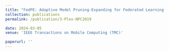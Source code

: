 ```yaml
---
title: "FedPE: Adaptive Model Pruning-Expanding for Federated Learning on Mobile Devices"
collection: publications
permalink: /publication/3-Plex-NPC2019

date: 2024-03-05
venue: 'IEEE Transactions on Mobile Computing (TMC)'

paperurl: ''
---
```

